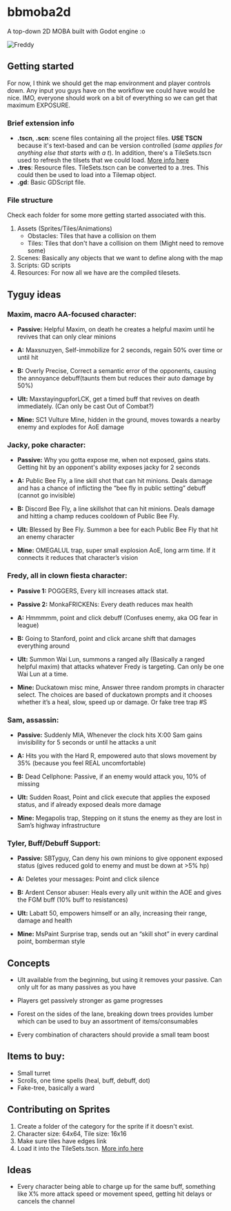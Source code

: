 # bbmoba2d
A top-down 2D MOBA built with Godot engine :o

![Freddy](https://www.cs.mcgill.ca/~jma229/images/freddy-walk.gif)

## Getting started


For now, I think we should get the map environment and player controls down. Any input you guys have on the workflow we could have would be nice. IMO, everyone should work on a bit of everything so we can get that maximum EXPOSURE.

### Brief extension info

- **.tscn**, **.scn**: scene files containing all the project files. **USE TSCN** because
it's text-based and can be version controlled (*same applies for anything else that starts with a t*). In addition, there's a TileSets.tscn used to refresh the tilsets that we could load. 
[More info here](http://docs.godotengine.org/en/latest/tutorials/2d/using_tilemaps.html)
- **.tres**: Resource files. TileSets.tscn can be converted to a .tres. This could then be used to load into a Tilemap object.
- **.gd**: Basic GDScript file.

### File structure

Check each folder for some more getting started associated with this.

1. Assets (Sprites/Tiles/Animations)
	- Obstacles: Tiles that have a collision on them
	- Tiles: Tiles that don't have a collision on them (Might need to remove some)
2. Scenes: Basically any objects that we want to define along with the map
3. Scripts: GD scripts
4. Resources: For now all we have are the compiled tilesets.


## Tyguy ideas

### Maxim, macro AA-focused character:

- **Passive:** Helpful Maxim, on death he creates a helpful maxim until he revives that can only clear minions

- **A:** Maxsnuzyen, Self-immobilize for 2 seconds, regain 50% over time or until hit

- **B:** Overly Precise, Correct a semantic error of the opponents, causing the annoyance debuff(taunts them but reduces their auto damage by 50%)

- **Ult:** MaxstayingupforLCK, get a timed buff that revives on death immediately. (Can only be cast Out of Combat?)

- **Mine:** SC1 Vulture Mine, hidden in the ground, moves towards a nearby enemy and explodes for AoE damage


### Jacky, poke character:

- **Passive:** Why you gotta expose me, when not exposed, gains stats. Getting hit by an opponent's ability exposes jacky for 2 seconds

- **A:** Public Bee Fly, a line skill shot that can hit minions. Deals damage and has a chance of inflicting the “bee fly in public setting” debuff (cannot go invisible)

- **B:**  Discord Bee Fly, a line skillshot that can hit minions. Deals damage and hitting a champ reduces cooldown of Public Bee Fly.

- **Ult:** Blessed by Bee Fly. Summon a bee for each Public Bee Fly that hit an enemy character

- **Mine:** OMEGALUL trap, super small explosion AoE, long arm time. If it connects it reduces that character’s vision

 
### Fredy, all in clown fiesta character:

- **Passive 1:** POGGERS, Every kill increases attack stat.

- **Passive 2:** MonkaFRICKENs: Every death reduces max health

- **A:** Hmmmmm, point and click debuff (Confuses enemy, aka OG fear in league)

- **B:** Going to Stanford, point and click arcane shift that damages everything around

- **Ult:** Summon Wai Lun, summons a ranged ally (Basically a ranged helpful maxim) that attacks whatever Fredy is targeting. Can only be one Wai Lun at a time.

- **Mine:** Duckatown misc mine, Answer three random prompts in character select. The choices are based of duckatown prompts and it chooses whether it’s a heal, slow, speed up or damage. Or fake tree trap #S

 
### Sam, assassin:

- **Passive:** Suddenly MIA, Whenever the clock hits X:00 Sam gains invisibility for 5 seconds or until he attacks a unit

- **A:** Hits you with the Hard R, empowered auto that slows movement by 35% (because you feel REAL uncomfortable)

- **B:** Dead Cellphone: Passive, if an enemy would attack you, 10% of missing

- **Ult:** Sudden Roast, Point and click execute that applies the exposed status, and if already exposed deals more damage

- **Mine:** Megapolis trap, Stepping on it stuns the enemy as they are lost in Sam’s highway infrastructure


### Tyler, Buff/Debuff Support:

- **Passive:** SBTyguy, Can deny his own minions to give opponent exposed status (gives reduced gold to enemy and must be down at >5% hp)

- **A:** Deletes your messages: Point and click silence

- **B:** Ardent Censor abuser: Heals every ally unit within the AOE and gives the FGM buff (10% buff to resistances)

- **Ult:** Labatt 50, empowers himself or an ally, increasing their range, damage and health

- **Mine:** MsPaint Surprise trap, sends out an “skill shot” in every cardinal point, bomberman style

## Concepts

- Ult available from the beginning, but using it removes your passive. Can only ult for as many passives as you have

- Players get passively stronger as game progresses

- Forest on the sides of the lane, breaking down trees provides lumber which can be used to buy an assortment of items/consumables

- Every combination of characters should provide a small team boost


## Items to buy:

- Small turret
- Scrolls, one time spells (heal, buff, debuff, dot)
- Fake-tree, basically a ward


## Contributing on Sprites

1. Create a folder of the category for the sprite if it doesn't exist.
2. Character size: 64x64, Tile size: 16x16
3. Make sure tiles have edges link
4. Load it into the TileSets.tscn. [More info here](http://docs.godotengine.org/en/latest/tutorials/2d/using_tilemaps.html)

## Ideas
- Every character being able to charge up for the same buff, something like X% more attack speed or movement speed, getting hit
delays or cancels the channel
